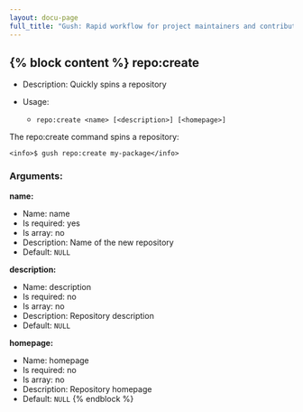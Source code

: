```yaml
---
layout: docu-page
full_title: "Gush: Rapid workflow for project maintainers and contributors"
---
```

{% block content %}
repo:create
-----------

* Description: Quickly spins a repository
* Usage:

  * `repo:create <name> [<description>] [<homepage>]`

The <info>repo:create</info> command spins a repository:

    <info>$ gush repo:create my-package</info>


### Arguments:

**name:**

* Name: name
* Is required: yes
* Is array: no
* Description: Name of the new repository
* Default: `NULL`

**description:**

* Name: description
* Is required: no
* Is array: no
* Description: Repository description
* Default: `NULL`

**homepage:**

* Name: homepage
* Is required: no
* Is array: no
* Description: Repository homepage
* Default: `NULL`
{% endblock %}